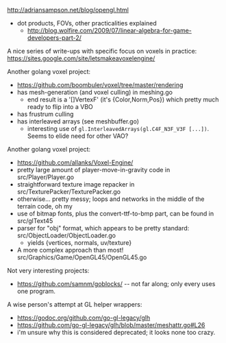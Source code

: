 http://adriansampson.net/blog/opengl.html

- dot products, FOVs, other practicalities explained
  - http://blog.wolfire.com/2009/07/linear-algebra-for-game-developers-part-2/

A nice series of write-ups with specific focus on voxels in practice:
  https://sites.google.com/site/letsmakeavoxelengine/

Another golang voxel project:
  - https://github.com/boombuler/voxel/tree/master/rendering
  - has mesh-generation (and voxel culling) in meshing.go
    - end result is a '[]VertexF' (it's {Color,Norm,Pos}) which pretty much ready to flip into a VBO
  - has frustrum culling
  - has interleaved arrays (see meshbuffer.go)
    - interesting use of `gl.InterleavedArrays(gl.C4F_N3F_V3F [...])`.  Seems to elide need for other VAO?

Another golang voxel project:
  - https://github.com/allanks/Voxel-Engine/
  - pretty large amount of player-move-in-gravity code in src/Player/Player.go
  - straightforward texture image repacker in src/TexturePacker/TexturePacker.go
  - otherwise... pretty messy; loops and networks in the middle of the terrain code, oh my
  - use of bitmap fonts, plus the convert-ttf-to-bmp part, can be found in src/glText45
  - parser for "obj" format, which appears to be pretty standard: src/ObjectLoader/ObjectLoader.go
    - yields {vertices, normals, uv/texture}
  - A more complex approach than most! src/Graphics/Game/OpenGL45/OpenGL45.go

Not very interesting projects:
  - https://github.com/samnm/goblocks/ -- not far along; only every uses one program.

A wise person's attempt at GL helper wrappers:
  - https://godoc.org/github.com/go-gl-legacy/glh
  - https://github.com/go-gl-legacy/glh/blob/master/meshattr.go#L26
  - i'm unsure why this is considered deprecated; it looks none too crazy.
